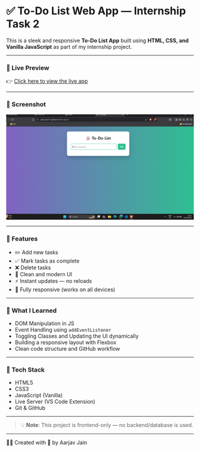# ✅ To-Do List Web App — Internship Task 2

This is a sleek and responsive **To-Do List App** built using **HTML, CSS, and Vanilla JavaScript** as part of my internship project.

---

### 🔗 Live Preview

👉 [Click here to view the live app](https://aarjav-jain151.github.io/todo-appT2/)

---

### 📸 Screenshot

![To-Do List Preview](./images/todo-app-preview.png)

---

### 🚀 Features

- ✏️ Add new tasks
- ✅ Mark tasks as complete
- ❌ Delete tasks
- 🎨 Clean and modern UI
- ⚡ Instant updates — no reloads
- 📱 Fully responsive (works on all devices)

---

### 🧠 What I Learned

- DOM Manipulation in JS
- Event Handling using `addEventListener`
- Toggling Classes and Updating the UI dynamically
- Building a responsive layout with Flexbox
- Clean code structure and GitHub workflow

---

### 🧰 Tech Stack

- HTML5
- CSS3
- JavaScript (Vanilla)
- Live Server (VS Code Extension)
- Git & GitHub

---

> 💡 **Note**: This project is frontend-only — no backend/database is used.

---

👨‍💻 Created with 💙 by Aarjav Jain
